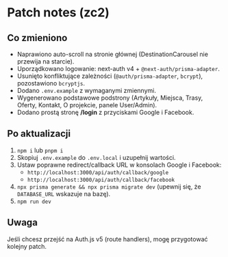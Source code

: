 # Patch notes (zc2)

## Co zmieniono
- Naprawiono auto-scroll na stronie głównej (DestinationCarousel nie przewija na starcie).
- Uporządkowano logowanie: next-auth v4 + `@next-auth/prisma-adapter`.
- Usunięto konfliktujące zależności (`@auth/prisma-adapter`, `bcrypt`), pozostawiono `bcryptjs`.
- Dodano `.env.example` z wymaganymi zmiennymi.
- Wygenerowano podstawowe podstrony (Artykuły, Miejsca, Trasy, Oferty, Kontakt, O projekcie, panele User/Admin).
- Dodano prostą stronę **/login** z przyciskami Google i Facebook.

## Po aktualizacji
1. `npm i` lub `pnpm i`
2. Skopiuj `.env.example` do `.env.local` i uzupełnij wartości.
3. Ustaw poprawne redirect/callback URL w konsolach Google i Facebook:
   - `http://localhost:3000/api/auth/callback/google`
   - `http://localhost:3000/api/auth/callback/facebook`
4. `npx prisma generate && npx prisma migrate dev` (upewnij się, że `DATABASE_URL` wskazuje na bazę).
5. `npm run dev`

## Uwaga
Jeśli chcesz przejść na Auth.js v5 (route handlers), mogę przygotować kolejny patch.
